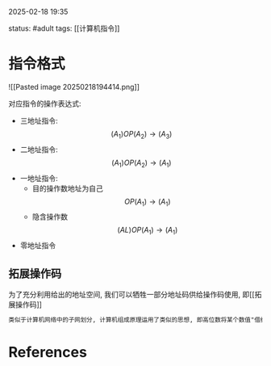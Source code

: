 2025-02-18    19:35

status: #adult 
tags: [[计算机指令]]


# 指令格式

![[Pasted image 20250218194414.png]]


对应指令的操作表达式: 

- 三地址指令: $$(A_1)OP(A_2)\rightarrow(A_3)$$
- 二地址指令: $$(A_1)OP(A_2)\rightarrow(A_1)$$
- 一地址指令: 
	- 目的操作数地址为自己$$OP(A_1)\rightarrow(A_1)$$
	- 隐含操作数$$(AL)OP(A_1)\rightarrow(A_1)$$$$$$
- 零地址指令

## 拓展操作码

为了充分利用给出的地址空间, 我们可以牺牲一部分地址码供给操作码使用, 即[[拓展操作码]]

```latex
类似于计算机网络中的子网划分, 计算机组成原理运用了类似的思想, 即高位数将某个数值"借给"更小的数, 例如一个总长6位, 基本操作码3位, 一地址指令最多能有$2^{3}=8$个, 零地址指令也能有0个, 如果要进行操作码拓展, 我们可以将一个一地址指令"借出去", 例如将111开头的一地址指令"借给"零地址指令(从计算机的角度, 当它读到这样一串地址时就知道这个不是1地址指令, 接下来是零地址指令), 零地址指令就接手了后面剩余的地址, 共$2^3=8$条, 一地址指令剩余$8-1=7$条
```

# References
